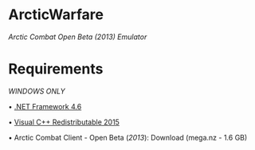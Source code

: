 # ArcticWarfare
_Arctic Combat Open Beta (2013) Emulator_




# Requirements


*WINDOWS ONLY*

• <a href="https://www.microsoft.com/en-US/download/details.aspx?id=48137">.NET Framework 4.6</a>

• <a href="https://www.microsoft.com/en-us/download/details.aspx?id=48145">Visual C++ Redistributable 2015</a>

• Arctic Combat Client - Open Beta (*2013*): Download (mega.nz - 1.6 GB)
